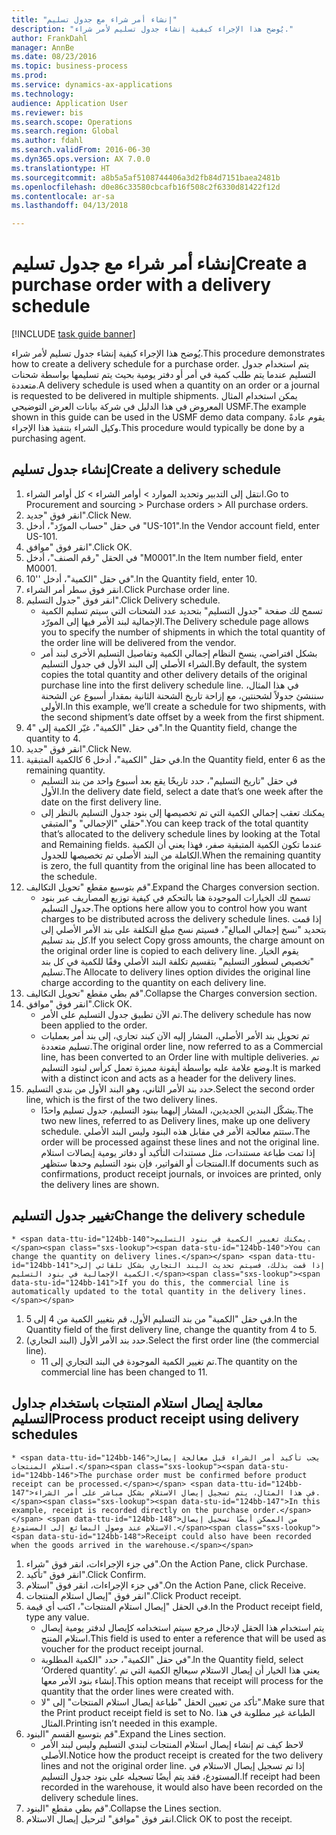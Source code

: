 ```yaml
--- 
title: "إنشاء أمر شراء مع جدول تسليم"
description: "يُوضح هذا الإجراء كيفية إنشاء جدول تسليم لأمر شراء."
author: FrankDahl
manager: AnnBe
ms.date: 08/23/2016
ms.topic: business-process
ms.prod: 
ms.service: dynamics-ax-applications
ms.technology: 
audience: Application User
ms.reviewer: bis
ms.search.scope: Operations
ms.search.region: Global
ms.author: fdahl
ms.search.validFrom: 2016-06-30
ms.dyn365.ops.version: AX 7.0.0
ms.translationtype: HT
ms.sourcegitcommit: a8b5a5af5108744406a3d2fb84d7151baea2481b
ms.openlocfilehash: d0e86c33580cbcafb16f508c2f6330d81422f12d
ms.contentlocale: ar-sa
ms.lasthandoff: 04/13/2018

---
```

# <a name="create-a-purchase-order-with-a-delivery-schedule"></a><span data-ttu-id="124bb-103">إنشاء أمر شراء مع جدول تسليم</span><span class="sxs-lookup"><span data-stu-id="124bb-103">Create a purchase order with a delivery schedule</span></span>

[!INCLUDE [task guide banner](../../includes/task-guide-banner.md)]

<span data-ttu-id="124bb-104">يُوضح هذا الإجراء كيفية إنشاء جدول تسليم لأمر شراء.</span><span class="sxs-lookup"><span data-stu-id="124bb-104">This procedure demonstrates how to create a delivery schedule for a purchase order.</span></span> <span data-ttu-id="124bb-105">يتم استخدام جدول التسليم عندما يتم طلب كمية في أمر أو دفتر يومية بحيث يتم تسليمها بواسطة شحنات متعددة.</span><span class="sxs-lookup"><span data-stu-id="124bb-105">A delivery schedule is used when a quantity on an order or a journal is requested to be delivered in multiple shipments.</span></span> <span data-ttu-id="124bb-106">يمكن استخدام المثال المعروض في هذا الدليل في شركة بيانات العرض التوضيحي USMF.</span><span class="sxs-lookup"><span data-stu-id="124bb-106">The example shown in this guide can be used in the USMF demo data company.</span></span> <span data-ttu-id="124bb-107">يقوم عادةً وكيل الشراء بتنفيذ هذا الإجراء.</span><span class="sxs-lookup"><span data-stu-id="124bb-107">This procedure would typically be done by a purchasing agent.</span></span>


## <a name="create-a-delivery-schedule"></a><span data-ttu-id="124bb-108">إنشاء جدول تسليم</span><span class="sxs-lookup"><span data-stu-id="124bb-108">Create a delivery schedule</span></span>
1. <span data-ttu-id="124bb-109">انتقل إلى التدبير وتحديد الموارد > أوامر الشراء > كل أوامر الشراء.</span><span class="sxs-lookup"><span data-stu-id="124bb-109">Go to Procurement and sourcing > Purchase orders > All purchase orders.</span></span>
2. <span data-ttu-id="124bb-110">انقر فوق "جديد".</span><span class="sxs-lookup"><span data-stu-id="124bb-110">Click New.</span></span>
3. <span data-ttu-id="124bb-111">في حقل "حساب المورّد‬"، أدخل "US-101".</span><span class="sxs-lookup"><span data-stu-id="124bb-111">In the Vendor account field, enter US-101.</span></span>
4. <span data-ttu-id="124bb-112">انقر فوق "موافق".</span><span class="sxs-lookup"><span data-stu-id="124bb-112">Click OK.</span></span>
5. <span data-ttu-id="124bb-113">في الحقل "رقم الصنف"، أدخل "M0001".</span><span class="sxs-lookup"><span data-stu-id="124bb-113">In the Item number field, enter M0001.</span></span>
6. <span data-ttu-id="124bb-114">في حقل "الكمية"، أدخل ''10".</span><span class="sxs-lookup"><span data-stu-id="124bb-114">In the Quantity field, enter 10.</span></span>
7. <span data-ttu-id="124bb-115">انقر فوق سطر أمر الشراء.</span><span class="sxs-lookup"><span data-stu-id="124bb-115">Click Purchase order line.</span></span>
8. <span data-ttu-id="124bb-116">انقر فوق "جدول التسليم".</span><span class="sxs-lookup"><span data-stu-id="124bb-116">Click Delivery schedule.</span></span>
    * <span data-ttu-id="124bb-117">تسمح لك صفحة "جدول التسليم" بتحديد عدد الشحنات التي سيتم تسليم الكمية الإجمالية لبند الأمر فيها إلى المورّد.</span><span class="sxs-lookup"><span data-stu-id="124bb-117">The Delivery schedule page allows you to specify the number of shipments in which the total quantity of the order line will be delivered from the vendor.</span></span>  
    * <span data-ttu-id="124bb-118">بشكل افتراضي، ينسخ النظام إجمالي الكمية وتفاصيل التسليم الأخرى لبند أمر الشراء الأصلي إلى البند الأول في جدول التسليم.</span><span class="sxs-lookup"><span data-stu-id="124bb-118">By default, the system copies the total quantity and other delivery details of the original purchase line into the first delivery schedule line.</span></span> <span data-ttu-id="124bb-119">في هذا المثال، سننشئ جدولاً لشحنتين، مع إزاحة تاريخ الشحنة الثانية بمقدار أسبوع عن الشحنة الأولى.</span><span class="sxs-lookup"><span data-stu-id="124bb-119">In this example, we’ll create a schedule for two shipments, with the second shipment’s date offset by a week from the first shipment.</span></span>  
9. <span data-ttu-id="124bb-120">في حقل "الكمية"، غيّر الكمية إلى "4".</span><span class="sxs-lookup"><span data-stu-id="124bb-120">In the Quantity field, change the quantity to 4.</span></span>
10. <span data-ttu-id="124bb-121">انقر فوق "جديد".</span><span class="sxs-lookup"><span data-stu-id="124bb-121">Click New.</span></span>
11. <span data-ttu-id="124bb-122">في حقل "الكمية"، أدخل 6 كالكمية المتبقية.</span><span class="sxs-lookup"><span data-stu-id="124bb-122">In the Quantity field, enter 6 as the remaining quantity.</span></span>
    * <span data-ttu-id="124bb-123">في حقل "تاريخ التسليم"، حدد تاريخًا يقع بعد أسبوع واحد من بند التسليم الأول.</span><span class="sxs-lookup"><span data-stu-id="124bb-123">In the delivery date field, select a date that’s one week after the date on the first delivery line.</span></span>  
    * <span data-ttu-id="124bb-124">يمكنك تعقب إجمالي الكمية التي تم تخصيصها إلى بنود جدول التسليم بالنظر إلى حقلي "الإجمالي" و"المتبقي".</span><span class="sxs-lookup"><span data-stu-id="124bb-124">You can keep track of the total quantity that’s allocated to the delivery schedule lines by looking at the Total and Remaining fields.</span></span> <span data-ttu-id="124bb-125">عندما تكون الكمية المتبقية صفر، فهذا يعني أن الكمية الكاملة من البند الأصلي تم تخصيصها للجدول.</span><span class="sxs-lookup"><span data-stu-id="124bb-125">When the remaining quantity is zero, the full quantity from the original line has been allocated to the schedule.</span></span>  
12. <span data-ttu-id="124bb-126">قم بتوسيع مقطع "تحويل التكاليف".</span><span class="sxs-lookup"><span data-stu-id="124bb-126">Expand the Charges conversion section.</span></span>
    * <span data-ttu-id="124bb-127">تسمح لك الخيارات الموجودة هنا بالتحكم في كيفية توزيع المصاريف عبر بنود جدول التسليم.</span><span class="sxs-lookup"><span data-stu-id="124bb-127">The options here allow you to control how you want charges to be distributed across the delivery schedule lines.</span></span> <span data-ttu-id="124bb-128">إذا قمت بتحديد "نسخ إجمالي المبالغ‬"، فسيتم نسخ مبلغ التكلفة على بند الأمر الأصلي إلى كل بند تسليم.</span><span class="sxs-lookup"><span data-stu-id="124bb-128">If you select Copy gross amounts, the charge amount on the original order line is copied to each delivery line.</span></span> <span data-ttu-id="124bb-129">يقوم الخيار "تخصيص لسطور التسليم‬" بتقسيم تكلفة البند الأصلي وفقًا للكمية في كل بند تسليم.</span><span class="sxs-lookup"><span data-stu-id="124bb-129">The Allocate to delivery lines option divides the original line charge according to the quantity on each delivery line.</span></span>  
13. <span data-ttu-id="124bb-130">قم بطي مقطع "تحويل التكاليف".</span><span class="sxs-lookup"><span data-stu-id="124bb-130">Collapse the Charges conversion section.</span></span>
14. <span data-ttu-id="124bb-131">انقر فوق "موافق".</span><span class="sxs-lookup"><span data-stu-id="124bb-131">Click OK.</span></span>
    * <span data-ttu-id="124bb-132">تم الآن تطبيق جدول التسليم على الأمر.</span><span class="sxs-lookup"><span data-stu-id="124bb-132">The delivery schedule has now been applied to the order.</span></span>  
    * <span data-ttu-id="124bb-133">تم تحويل بند الأمر الأصلي، المشار إليه الآن كبند تجاري، إلى بند أمر بعمليات تسليم متعددة.</span><span class="sxs-lookup"><span data-stu-id="124bb-133">The original order line, now referred to as a Commercial line, has been converted to an Order line with multiple deliveries.</span></span> <span data-ttu-id="124bb-134">تم وضع علامة عليه بواسطة أيقونة مميزة تعمل كرأس لبنود التسليم.</span><span class="sxs-lookup"><span data-stu-id="124bb-134">It is marked with a distinct icon and acts as a header for the delivery lines.</span></span>  
15. <span data-ttu-id="124bb-135">حدد بند الأمر الثاني، وهو البند الأول من بندي التسليم.</span><span class="sxs-lookup"><span data-stu-id="124bb-135">Select the second order line, which is the first of the two delivery lines.</span></span>
    * <span data-ttu-id="124bb-136">يشكّل البندين الجديدين، المشار إليهما ببنود التسليم، جدول تسليم واحدًا.</span><span class="sxs-lookup"><span data-stu-id="124bb-136">The two new lines, referred to as Delivery lines, make up one delivery schedule.</span></span> <span data-ttu-id="124bb-137">ستتم معالجة الأمر في مقابل هذه البنود وليس البند الأصلي.</span><span class="sxs-lookup"><span data-stu-id="124bb-137">The order will be processed against these lines and not the original line.</span></span> <span data-ttu-id="124bb-138">إذا تمت طباعة مستندات، مثل مستندات التأكيد أو دفاتر يومية إيصالات استلام المنتجات‬ أو الفواتير، فإن بنود التسليم وحدها ستظهر.</span><span class="sxs-lookup"><span data-stu-id="124bb-138">If documents such as confirmations, product receipt journals, or invoices are printed, only the delivery lines are shown.</span></span>  

## <a name="change-the-delivery-schedule"></a><span data-ttu-id="124bb-139">تغيير جدول التسليم</span><span class="sxs-lookup"><span data-stu-id="124bb-139">Change the delivery schedule</span></span>
    * <span data-ttu-id="124bb-140">يمكنك تغيير الكمية في بنود التسليم.</span><span class="sxs-lookup"><span data-stu-id="124bb-140">You can change the quantity on delivery lines.</span></span> <span data-ttu-id="124bb-141">إذا قمت بذلك، فسيتم تحديث البند التجاري بشكل تلقائي إلى الكمية الإجمالية في بنود التسليم.</span><span class="sxs-lookup"><span data-stu-id="124bb-141">If you do this, the commercial line is automatically updated to the total quantity in the delivery lines.</span></span>  
1. <span data-ttu-id="124bb-142">في حقل "الكمية" من بند التسليم الأول، قم بتغيير الكمية من 4 إلى 5.</span><span class="sxs-lookup"><span data-stu-id="124bb-142">In the Quantity field of the first delivery line, change the quantity from 4 to 5.</span></span>
2. <span data-ttu-id="124bb-143">حدد بند الأمر الأول (البند التجاري).</span><span class="sxs-lookup"><span data-stu-id="124bb-143">Select the first order line (the commercial line).</span></span>
    * <span data-ttu-id="124bb-144">تم تغيير الكمية الموجودة في البند التجاري إلى 11.</span><span class="sxs-lookup"><span data-stu-id="124bb-144">The quantity on the commercial line has been changed to 11.</span></span>  

## <a name="process-product-receipt-using-delivery-schedules"></a><span data-ttu-id="124bb-145">معالجة إيصال استلام المنتجات باستخدام جداول التسليم</span><span class="sxs-lookup"><span data-stu-id="124bb-145">Process product receipt using delivery schedules</span></span>
    * <span data-ttu-id="124bb-146">يجب تأكيد أمر الشراء قبل معالجة إيصال استلام المنتجات.</span><span class="sxs-lookup"><span data-stu-id="124bb-146">The purchase order must be confirmed before product receipt can be processed.</span></span> <span data-ttu-id="124bb-147">في هذا المثال، يتم تسجيل إيصال الاستلام بشكل مباشر على أمر الشراء.</span><span class="sxs-lookup"><span data-stu-id="124bb-147">In this example, receipt is recorded directly on the purchase order.</span></span> <span data-ttu-id="124bb-148">من الممكن أيضًا تسجيل إيصال الاستلام عند وصول البضائع إلى المستودع.</span><span class="sxs-lookup"><span data-stu-id="124bb-148">Receipt could also have been recorded when the goods arrived in the warehouse.</span></span>  
1. <span data-ttu-id="124bb-149">في جزء الإجراءات، انقر فوق "شراء".</span><span class="sxs-lookup"><span data-stu-id="124bb-149">On the Action Pane, click Purchase.</span></span>
2. <span data-ttu-id="124bb-150">انقر فوق "تأكيد".</span><span class="sxs-lookup"><span data-stu-id="124bb-150">Click Confirm.</span></span>
3. <span data-ttu-id="124bb-151">في جزء الإجراءات، انقر فوق "استلام".</span><span class="sxs-lookup"><span data-stu-id="124bb-151">On the Action Pane, click Receive.</span></span>
4. <span data-ttu-id="124bb-152">انقر فوق "إيصال استلام المنتجات".</span><span class="sxs-lookup"><span data-stu-id="124bb-152">Click Product receipt.</span></span>
5. <span data-ttu-id="124bb-153">في الحقل "إيصال استلام المنتجات"، اكتب أي قيمة.</span><span class="sxs-lookup"><span data-stu-id="124bb-153">In the Product receipt field, type any value.</span></span>
    * <span data-ttu-id="124bb-154">يتم استخدام هذا الحقل لإدخال مرجع سيتم استخدامه كإيصال لدفتر يومية إيصال استلام المنتج.</span><span class="sxs-lookup"><span data-stu-id="124bb-154">This field is used to enter a reference that will be used as voucher for the product receipt journal.</span></span>  
    * <span data-ttu-id="124bb-155">في حقل "الكمية"، حدد "الكمية المطلوبة".</span><span class="sxs-lookup"><span data-stu-id="124bb-155">In the Quantity field, select ‘Ordered quantity’.</span></span> <span data-ttu-id="124bb-156">يعني هذا الخيار أن إيصال الاستلام سيعالج الكمية التي تم إنشاء بنود الأمر معها.</span><span class="sxs-lookup"><span data-stu-id="124bb-156">This option means that receipt will process for the quantity that the order lines were created with.</span></span>  
    * <span data-ttu-id="124bb-157">تأكد من تعيين الحقل "طباعة إيصال استلام المنتجات‬" إلى "لا".</span><span class="sxs-lookup"><span data-stu-id="124bb-157">Make sure that the Print product receipt field is set to No.</span></span> <span data-ttu-id="124bb-158">الطباعة غير مطلوبة في هذا المثال.</span><span class="sxs-lookup"><span data-stu-id="124bb-158">Printing isn’t needed in this example.</span></span>  
6. <span data-ttu-id="124bb-159">قم بتوسيع القسم "البنود".</span><span class="sxs-lookup"><span data-stu-id="124bb-159">Expand the Lines section.</span></span>
    * <span data-ttu-id="124bb-160">لاحظ كيف تم إنشاء إيصال استلام المنتجات لبندي التسليم وليس لبند الأمر الأصلي.</span><span class="sxs-lookup"><span data-stu-id="124bb-160">Notice how the product receipt is created for the two delivery lines and not the original order line.</span></span> <span data-ttu-id="124bb-161">إذا تم تسجيل إيصال الاستلام في المستودع، فقد يتم أيضًا تسجيله على بنود جدول التسليم.</span><span class="sxs-lookup"><span data-stu-id="124bb-161">If receipt had been recorded in the warehouse, it would also have been recorded on the delivery schedule lines.</span></span>  
7. <span data-ttu-id="124bb-162">قم بطي مقطع "البنود".</span><span class="sxs-lookup"><span data-stu-id="124bb-162">Collapse the Lines section.</span></span>
8. <span data-ttu-id="124bb-163">انقر فوق "موافق" لترحيل إيصال الاستلام.</span><span class="sxs-lookup"><span data-stu-id="124bb-163">Click OK to post the receipt.</span></span>


